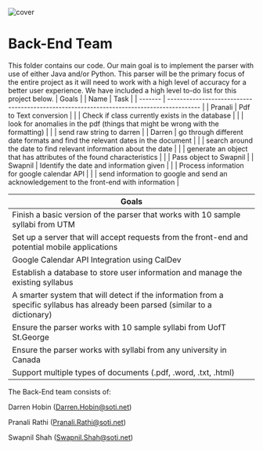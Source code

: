 ![cover](https://proctorexam.com/2015/wp-content/uploads/2016/01/back-end.jpg)

# Back-End Team
This folder contains our code. Our main goal is to implement the parser with use of either Java and/or Python. 
This parser will be the primary focus of the entire project as it will need to work with a high level of accuracy for a better user experience. We have included a high level to-do list for this project below.
|                                              Goals                                                 |
| Name    | Task                                                                                     |
| ------- | ---------------------------------------------------------------------------------------- |
| Pranali | Pdf to Text conversion                                                                   |
|         | Check if class currently exists in the database                                          |
|         | look for anomalies in the pdf (things that might be wrong with the formatting)           |
|         | send raw string to darren                                                                |
| Darren  | go through different date formats and find the relevant dates in the document            |
|         | search around the date to find relevant information about the date                       |
|         | generate an object that has attributes of the found characteristics                      |
|         | Pass object to Swapnil                                                                   |
| Swapnil | Identify the date and information given                                                  |
|         | Process information for google calendar API                                              |
|         | send information to google and send an acknowledgement to the front-end with information |

| Goals                                                                                                                           |
|---------------------------------------------------------------------------------------------------------------------------------|
| Finish a basic version of the parser that works with 10 sample syllabi from UTM                                                 |
| Set up a server that will accept requests from the front-end and potential mobile applications                                  |
| Google Calendar API Integration using CalDev                                                                                    |
| Establish a database to store user information and manage the existing syllabus                                                 |
| A smarter system that will detect if the information from a specific syllabus has already been parsed (similar to a dictionary) |
| Ensure the parser works with 10 sample syllabi from UofT St.George                                                              |
| Ensure the parser works with syllabi from any university in Canada                                                              |  
| Support multiple types of documents (.pdf, .word, .txt, .html)                                                                  |  
The Back-End team consists of: 

Darren Hobin (Darren.Hobin@soti.net)

Pranali Rathi (Pranali.Rathi@soti.net)

Swapnil Shah (Swapnil.Shah@soti.net)


